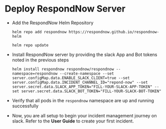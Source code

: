 # Deploy RespondNow Server

- Add the RespondNow Helm Repository

  `helm repo add respondnow https://respondnow.github.io/respondnow-helm`

  `helm repo update`

- Install RespondNow server by providing the slack App and Bot tokens noted in the previous steps

  `helm install respondnow respondnow/respondnow --namespace=respondnow --create-namespace --set server.configMap.data.ENABLE_SLACK_CLIENT=true --set server.configMap.data.INCIDENT_CHANNEL_ID="repond-now" --set server.secret.data.SLACK_APP_TOKEN="FILL-YOUR-SLACK-APP-TOKEN" --set server.secret.data.SLACK_BOT_TOKEN="FILL-YOUR-SLACK-BOT-TOKEN"`

- Verify that all pods in the `respondnow` namespace are up and running successfully

- Now, you are all setup to begin your incident management journey on slack. Refer to the **User Guide** to create your first incident. 


